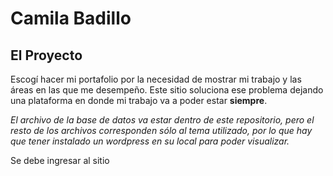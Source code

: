 # Camila Badillo

## El Proyecto
Escogí hacer mi portafolio por la necesidad de mostrar mi trabajo y las áreas en las que me desempeño. Este sitio soluciona ese problema dejando una plataforma en donde mi trabajo va a poder estar **siempre**.

_El archivo de la base de datos va estar dentro de este repositorio, pero el resto de los archivos corresponden sólo al tema utilizado, por lo que hay que tener instalado un wordpress en su local para poder visualizar._

Se debe ingresar al sitio